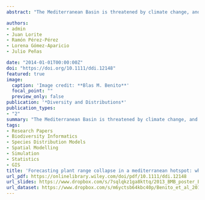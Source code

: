 ```yaml
---
abstract: "The Mediterranean Basin is threatened by climate change, and there is an urgent need for studies to determine the risk of plant range shift and potential extinction. In this study, we simulate potential range shifts of 176 plant species to perform a detailed prognosis of critical range decline and extinction in a transformed mediterranean landscape. Particularly, we seek to answer two pivotal questions: (1) what are the general plant‐extinction patterns we should expect in mediterranean landscapes during the 21st century? and (2) does dispersal ability prevent extinction under climate change?. We gathered information on the dispersal traits of 176 plant species (dispersal vector, average and maximum dispersal distances, shape of the dispersal kernel). We used these data to feed a stochastic dynamic species distribution model (a combination of a cellular automaton with an ensemble of species distribution models) to simulate plant range shift under climate change with realistic dispersal under two different warming scenarios. We compared dispersal and non‐dispersal simulations to assess the influence that climate change and species‐distribution characteristics exert on plant‐extinction patterns. The dispersal simulation showed a lower percentage of extinct (−1%) and quasi‐extinct species (−19%) than did the non‐dispersal simulation. Summer temperatures of 37 °C and 33 °C, respectively, accelerated the critical range decline and extinction rates. The average elevation of the plant populations was the variable with the highest influence on extinction probability. Stochastic dynamic species distribution models proved to be useful when there was lack of data on dispersal distances and population dynamics. Dispersal ability showed minor effectiveness in preventing extinction, but greatly reduced the likelihood of critical range decline for a significant percentage of species."

authors:
- admin
- Juan Lorite
- Ramón Pérez-Pérez
- Lorena Gómez-Aparicio
- Julio Peñas

date: "2014-01-01T00:00:00Z"
doi: "https://doi.org/10.1111/ddi.12148"
featured: true
image:
  caption: 'Image credit: **Blas M. Benito**'
  focal_point: ""
  preview_only: false
publication: '*Diversity and Distributions*'
publication_types:
- "2"
summary: "The Mediterranean Basin is threatened by climate change, and there is an urgent need for studies to determine the risk of plant range shift and potential extinction. In this study, we simulate potential range shifts of 176 plant species to perform a detailed prognosis of critical range decline and extinction in a transformed mediterranean landscape. Particularly, we seek to answer two pivotal questions: (1) what are the general plant‐extinction patterns we should expect in mediterranean landscapes during the 21st century? and (2) does dispersal ability prevent extinction under climate change?."
tags:
- Research Papers
- Biodiversity Informatics
- Species Distribution Models
- Spatial Modelling
- Simulation
- Statistics
- GIS
title: 'Forecasting plant range collapse in a mediterranean hotspot: when dispersal uncertainties matter'
url_pdf: https://onlinelibrary.wiley.com/doi/pdf/10.1111/ddi.12148
url_slides: https://www.dropbox.com/s/7sqlqkz1ga8kttq/2013_BMB_poster_ECOGENES.pdf?dl=1
url_dataset: https://www.dropbox.com/s/m6yctsb64kbc40p/Benito_et_al_2013_Appendix.xls?dl=1
---
```


